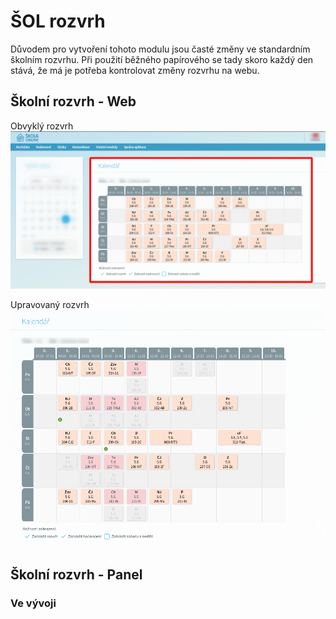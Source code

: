 # ŠOL rozvrh

Důvodem pro vytvoření tohoto modulu jsou časté změny ve standardním školním rozvrhu.
Při použití běžného papírového se tady skoro každý den stává, že má je potřeba kontrolovat změny rozvrhu na webu. 


## Školní rozvrh - Web

Obvyklý rozvrh
![](../media/aplikace/sol-rozvrh.png)

Upravovaný rozvrh
![](../media/aplikace/sol-rozvrh-special.png)


## Školní rozvrh - Panel

### Ve vývoji